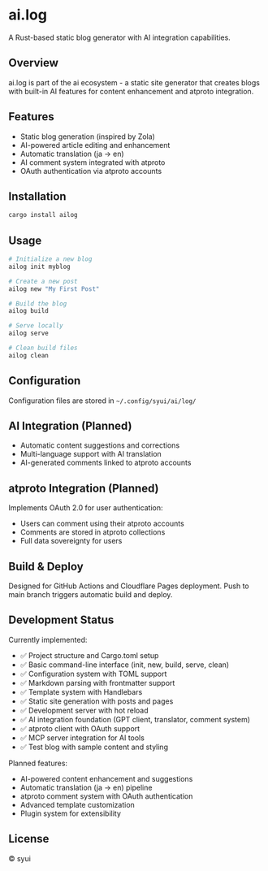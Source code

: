# ai.log

A Rust-based static blog generator with AI integration capabilities.

## Overview

ai.log is part of the ai ecosystem - a static site generator that creates blogs with built-in AI features for content enhancement and atproto integration.

## Features

- Static blog generation (inspired by Zola)
- AI-powered article editing and enhancement
- Automatic translation (ja → en)
- AI comment system integrated with atproto
- OAuth authentication via atproto accounts

## Installation

```bash
cargo install ailog
```

## Usage

```bash
# Initialize a new blog
ailog init myblog

# Create a new post
ailog new "My First Post"

# Build the blog
ailog build

# Serve locally
ailog serve

# Clean build files
ailog clean
```

## Configuration

Configuration files are stored in `~/.config/syui/ai/log/`

## AI Integration (Planned)

- Automatic content suggestions and corrections
- Multi-language support with AI translation
- AI-generated comments linked to atproto accounts

## atproto Integration (Planned)

Implements OAuth 2.0 for user authentication:
- Users can comment using their atproto accounts
- Comments are stored in atproto collections
- Full data sovereignty for users

## Build & Deploy

Designed for GitHub Actions and Cloudflare Pages deployment. Push to main branch triggers automatic build and deploy.

## Development Status

Currently implemented:
- ✅ Project structure and Cargo.toml setup
- ✅ Basic command-line interface (init, new, build, serve, clean)
- ✅ Configuration system with TOML support
- ✅ Markdown parsing with frontmatter support
- ✅ Template system with Handlebars
- ✅ Static site generation with posts and pages
- ✅ Development server with hot reload
- ✅ AI integration foundation (GPT client, translator, comment system)
- ✅ atproto client with OAuth support
- ✅ MCP server integration for AI tools
- ✅ Test blog with sample content and styling

Planned features:
- AI-powered content enhancement and suggestions
- Automatic translation (ja → en) pipeline
- atproto comment system with OAuth authentication
- Advanced template customization
- Plugin system for extensibility

## License

© syui
